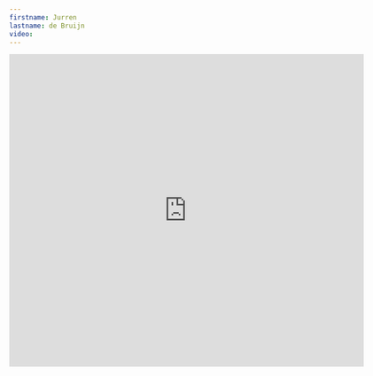 ```yaml
--- 
firstname: Jurren
lastname: de Bruijn
video: 
--- 
```


<iframe src="https://player.vimeo.com/video/560842258" width="640" height="564" frameborder="0" allow="autoplay; fullscreen" allowfullscreen></iframe>